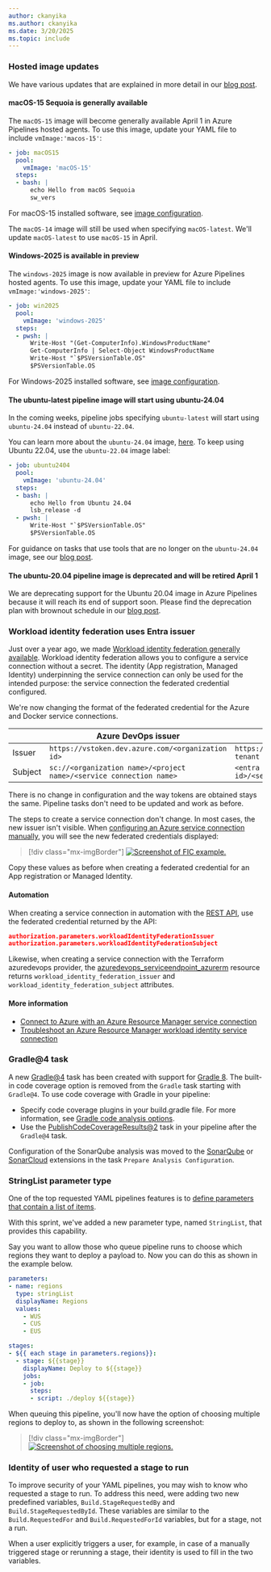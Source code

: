 ```yaml
---
author: ckanyika
ms.author: ckanyika
ms.date: 3/20/2025
ms.topic: include
---
```


### Hosted image updates

We have various updates that are explained in more detail in our [blog post](https://devblogs.microsoft.com/devops/upcoming-updates-for-azure-pipelines-agents-images/).

#### macOS-15 Sequoia is generally available

The `macOS-15` image will become generally available April 1 in Azure Pipelines hosted agents. To use this image, update your YAML file to include `vmImage:'macos-15'`:  

```yaml
- job: macOS15
  pool:
    vmImage: 'macOS-15'
  steps:
  - bash: |
      echo Hello from macOS Sequoia
      sw_vers
```

For macOS-15 installed software, see [image configuration](https://github.com/actions/runner-images/blob/main/images/macos/macos-15-Readme.md).

The `macOS-14` image will still be used when specifying `macOS-latest`. We'll update `macOS-latest` to use `macOS-15` in April.

#### Windows-2025 is available in preview

The `windows-2025` image is now available in preview for Azure Pipelines hosted agents. To use this image, update your YAML file to include `vmImage:'windows-2025'`:  

```yaml
- job: win2025
  pool:
    vmImage: 'windows-2025'
  steps:
  - pwsh: |
      Write-Host "(Get-ComputerInfo).WindowsProductName"
      Get-ComputerInfo | Select-Object WindowsProductName
      Write-Host "`$PSVersionTable.OS"
      $PSVersionTable.OS
```

For Windows-2025 installed software, see [image configuration](https://github.com/actions/runner-images/blob/main/images/windows/Windows2025-Readme.md).


#### The ubuntu-latest pipeline image will start using ubuntu-24.04

In the coming weeks, pipeline jobs specifying `ubuntu-latest` will start using `ubuntu-24.04` instead of `ubuntu-22.04`.

You can learn more about the `ubuntu-24.04` image, [here](https://aka.ms/azdo-ubuntu-24.04). To keep using Ubuntu 22.04, use the `ubuntu-22.04` image label:

```yaml
- job: ubuntu2404
  pool:
    vmImage: 'ubuntu-24.04'
  steps:
  - bash: |
      echo Hello from Ubuntu 24.04
      lsb_release -d
  - pwsh: |
      Write-Host "`$PSVersionTable.OS"
      $PSVersionTable.OS
```

For guidance on tasks that use tools that are no longer on the `ubuntu-24.04` image, see our [blog post](https://devblogs.microsoft.com/devops/upcoming-updates-for-azure-pipelines-agents-images/).

#### The ubuntu-20.04 pipeline image is deprecated and will be retired April 1

We are deprecating support for the Ubuntu 20.04 image in Azure Pipelines because it will reach its end of support soon. Please find the deprecation plan with brownout schedule in our [blog post](https://devblogs.microsoft.com/devops/upcoming-updates-for-azure-pipelines-agents-images/#ubuntu).


### Workload identity federation uses Entra issuer

Just over a year ago, we made [Workload identity federation generally available](https://devblogs.microsoft.com/devops/workload-identity-federation-for-azure-deployments-is-now-generally-available/). Workload identity federation allows you to configure a service connection without a secret. The identity (App registration, Managed Identity) underpinning the service connection can only be used for the intended purpose: the service connection the federated credential configured.

We're now changing the format of the federated credential for the Azure and Docker service connections. 

|         | Azure DevOps issuer                                                 | Entra issuer (new)                                            |
|---------|---------------------------------------------------------------------|---------------------------------------------------------------|
| Issuer  | `https://vstoken.dev.azure.com/<organization id>`                   | `https://login.microsoftonline.com/<Entra tenant id>/v2.0`    |
| Subject | `sc://<organization name>/<project name>/<service connection name>` | `<entra prefix>/sc/<organization id>/<service connection id>` |

There is no change in configuration and the way tokens are obtained stays the same. Pipeline tasks don't need to be updated and work as before.

The steps to create a service connection don't change. In most cases, the new issuer isn't visible. When [configuring an Azure service connection manually](/azure/devops/pipelines/release/configure-workload-identity), you will see the new federated credentials displayed:

> [!div class="mx-imgBorder"]
> [![Screenshot of FIC example.](../../media/253-pipelines-01.png "Screenshot of FIC example")](../../media/253-pipelines-01.png#lightbox)

Copy these values as before when creating a federated credential for an App registration or Managed Identity.

#### Automation

When creating a service connection in automation with the [REST API](/rest/api/azure/devops/serviceendpoint/endpoints/create), use the federated credential returned by the API:

```json
authorization.parameters.workloadIdentityFederationIssuer
authorization.parameters.workloadIdentityFederationSubject
```

Likewise, when creating a service connection with the Terraform azuredevops provider, the [azuredevops_serviceendpoint_azurerm](https://registry.terraform.io/providers/microsoft/azuredevops/latest/docs/resources/serviceendpoint_azurerm#attributes-reference) resource returns `workload_identity_federation_issuer` and `workload_identity_federation_subject` attributes.

#### More information

- [Connect to Azure with an Azure Resource Manager service connection](/azure/devops/pipelines/library/connect-to-azures)
- [Troubleshoot an Azure Resource Manager workload identity service connection](/azure/devops/pipelines/release/troubleshoot-workload-identity)

###  Gradle@4 task

A new [Gradle@4](/azure/devops/pipelines/tasks/reference/gradle-v4) task has been created with support for [Gradle 8](https://docs.gradle.org/8.0/userguide/upgrading_version_7.html). The built-in code coverage option is removed from the `Gradle` task starting with `Gradle@4`. To use code coverage with Gradle in your pipeline:

- Specify code coverage plugins in your build.gradle file. For more information, see [Gradle code analysis options](https://docs.gradle.org/current/userguide/plugin_reference.html#code_analysis).
- Use the [PublishCodeCoverageResults@2](/azure/devops/pipelines/tasks/reference/publish-code-coverage-results-v2) task in your pipeline after the `Gradle@4` task.

Configuration of the SonarQube analysis was moved to the [SonarQube](https://marketplace.visualstudio.com/items?itemName=SonarSource.sonarqube) or [SonarCloud](https://marketplace.visualstudio.com/items?itemName=SonarSource.sonarcloud) extensions in the task `Prepare Analysis Configuration`.


### StringList parameter type

One of the top requested YAML pipelines features is to [define parameters that contain a list of items](https://developercommunity.visualstudio.com/t/parameters-that-support-multiselect/1224839).

With this sprint, we've added a new parameter type, named `StringList`, that provides this capability.

Say you want to allow those who queue pipeline runs to choose which regions they want to deploy a payload to. Now you can do this as shown in the example below.

```yaml
parameters:
- name: regions
  type: stringList
  displayName: Regions
  values:
    - WUS
    - CUS
    - EUS

stages:
- ${{ each stage in parameters.regions}}:
  - stage: ${{stage}}
    displayName: Deploy to ${{stage}}
    jobs:
    - job:
      steps:
      - script: ./deploy ${{stage}}
```

When queuing this pipeline, you'll now have the option of choosing multiple regions to deploy to, as shown in the following screenshot:

> [!div class="mx-imgBorder"]
> [![Screenshot of choosing multiple regions.](../../media/253-pipelines-02.png "Screenshot of choosing multiple regions")](../../media/253-pipelines-02.png#lightbox)

### Identity of user who requested a stage to run

To improve security of your YAML pipelines, you may wish to know who requested a stage to run. To address this need, were adding two new predefined variables, `Build.StageRequestedBy` and `Build.StageRequestedById`. These variables are similar to the `Build.RequestedFor` and `Build.RequestedForId` variables, but for a stage, not a run.

When a user explicitly triggers a user, for example, in case of a manually triggered stage or rerunning a stage, their identity is used to fill in the two variables.

